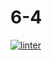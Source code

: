 # 6-4
 [![linter](https://github.com/<OWNER>/<REPOSITORY>/workflows/linter/badge.svg)](https://github.com/marketplace/actions/super-linter)
